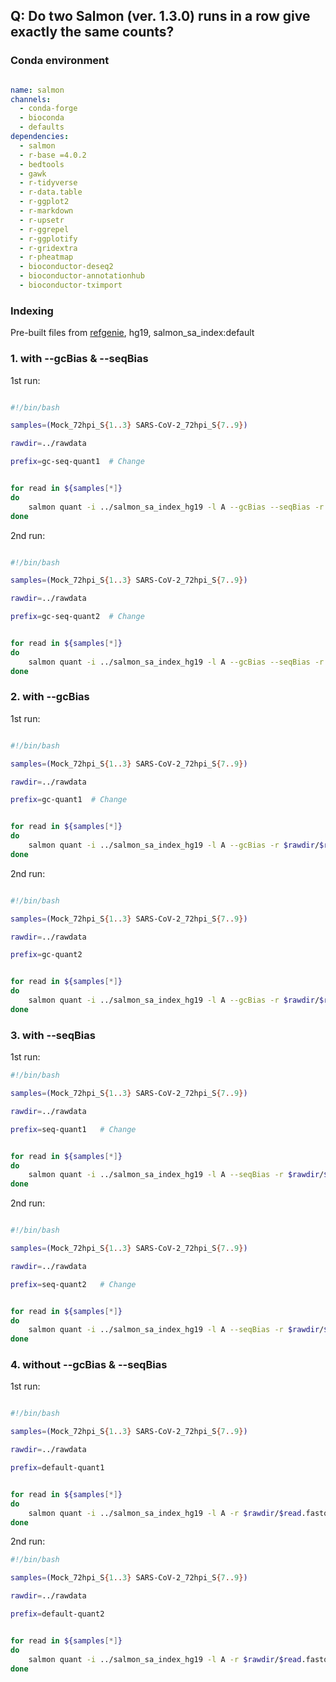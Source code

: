 ## Q: Do two Salmon (ver. 1.3.0) runs in a row give exactly the same counts? 

### Conda environment 

```yml

name: salmon
channels:
  - conda-forge
  - bioconda 
  - defaults 
dependencies:
  - salmon 
  - r-base =4.0.2
  - bedtools 
  - gawk 
  - r-tidyverse
  - r-data.table
  - r-ggplot2
  - r-markdown
  - r-upsetr
  - r-ggrepel
  - r-ggplotify
  - r-gridextra
  - r-pheatmap
  - bioconductor-deseq2
  - bioconductor-annotationhub
  - bioconductor-tximport

```

### Indexing
Pre-built files from [refgenie](http://refgenomes.databio.org), hg19, salmon_sa_index:default

### 1. with --gcBias & --seqBias 

1st run: 

```bash

#!/bin/bash

samples=(Mock_72hpi_S{1..3} SARS-CoV-2_72hpi_S{7..9})

rawdir=../rawdata

prefix=gc-seq-quant1  # Change


for read in ${samples[*]} 
do
    salmon quant -i ../salmon_sa_index_hg19 -l A --gcBias --seqBias -r $rawdir/$read.fastq.gz -p 8 --validateMappings -o $prefix/${read}.quant
done

```

2nd run: 

```bash

#!/bin/bash

samples=(Mock_72hpi_S{1..3} SARS-CoV-2_72hpi_S{7..9})

rawdir=../rawdata

prefix=gc-seq-quant2  # Change


for read in ${samples[*]} 
do
    salmon quant -i ../salmon_sa_index_hg19 -l A --gcBias --seqBias -r $rawdir/$read.fastq.gz -p 8 --validateMappings -o $prefix/${read}.quant
done
```



### 2. with --gcBias 

1st run:

```bash

#!/bin/bash

samples=(Mock_72hpi_S{1..3} SARS-CoV-2_72hpi_S{7..9})

rawdir=../rawdata

prefix=gc-quant1  # Change


for read in ${samples[*]} 
do
    salmon quant -i ../salmon_sa_index_hg19 -l A --gcBias -r $rawdir/$read.fastq.gz -p 8 --validateMappings -o $prefix/${read}.quant
done
```

2nd run:

```bash

#!/bin/bash

samples=(Mock_72hpi_S{1..3} SARS-CoV-2_72hpi_S{7..9})

rawdir=../rawdata

prefix=gc-quant2


for read in ${samples[*]} 
do
    salmon quant -i ../salmon_sa_index_hg19 -l A --gcBias -r $rawdir/$read.fastq.gz -p 8 --validateMappings -o $prefix/${read}.quant
done
```




### 3. with --seqBias

1st run: 

```bash
#!/bin/bash

samples=(Mock_72hpi_S{1..3} SARS-CoV-2_72hpi_S{7..9})

rawdir=../rawdata

prefix=seq-quant1   # Change 


for read in ${samples[*]} 
do
    salmon quant -i ../salmon_sa_index_hg19 -l A --seqBias -r $rawdir/$read.fastq.gz -p 8 --validateMappings -o $prefix/${read}.quant
done
```

2nd run: 

```bash

#!/bin/bash

samples=(Mock_72hpi_S{1..3} SARS-CoV-2_72hpi_S{7..9})

rawdir=../rawdata

prefix=seq-quant2   # Change 


for read in ${samples[*]} 
do
    salmon quant -i ../salmon_sa_index_hg19 -l A --seqBias -r $rawdir/$read.fastq.gz -p 8 --validateMappings -o $prefix/${read}.quant
done

```


### 4. without --gcBias & --seqBias 

1st run:

```bash

#!/bin/bash

samples=(Mock_72hpi_S{1..3} SARS-CoV-2_72hpi_S{7..9})

rawdir=../rawdata

prefix=default-quant1


for read in ${samples[*]} 
do
    salmon quant -i ../salmon_sa_index_hg19 -l A -r $rawdir/$read.fastq.gz -p 8 --validateMappings -o $prefix/${read}.quant
done
```

2nd run:

```bash
#!/bin/bash

samples=(Mock_72hpi_S{1..3} SARS-CoV-2_72hpi_S{7..9})

rawdir=../rawdata

prefix=default-quant2


for read in ${samples[*]} 
do
    salmon quant -i ../salmon_sa_index_hg19 -l A -r $rawdir/$read.fastq.gz -p 8 --validateMappings -o $prefix/${read}.quant
done
```

